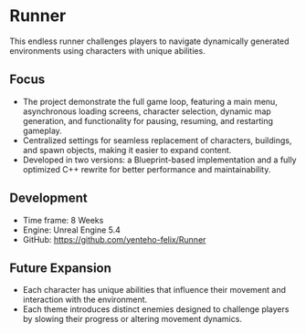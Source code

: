 # Runner
This endless runner challenges players to navigate dynamically generated environments using characters with unique abilities.

## Focus
* The project demonstrate the full game loop, featuring a main menu, asynchronous loading screens, character selection, dynamic map generation, and functionality for pausing, resuming, and restarting gameplay.
* Centralized settings for seamless replacement of characters, buildings, and spawn objects, making it easier to expand content.
* Developed in two versions: a Blueprint-based implementation and a fully optimized C++ rewrite for better performance and maintainability.
  
## Development
* Time frame: 8 Weeks
* Engine: Unreal Engine 5.4
* GitHub: https://github.com/yenteho-felix/Runner

## Future Expansion
* Each character has unique abilities that influence their movement and interaction with the environment.
* Each theme introduces distinct enemies designed to challenge players by slowing their progress or altering movement dynamics.
